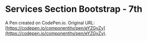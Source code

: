 # Services Section Bootstrap - 7th

A Pen created on CodePen.io. Original URL: [https://codepen.io/componentity/pen/eYZGyZy](https://codepen.io/componentity/pen/eYZGyZy).


